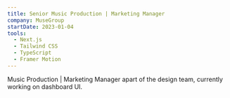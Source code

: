 ```yaml
---
title: Senior Music Production | Marketing Manager
company: MuseGroup
startDate: 2023-01-04
tools:
  - Next.js
  - Tailwind CSS
  - TypeScript
  - Framer Motion
---
```


Music Production | Marketing Manager apart of the design team, currently working on dashboard UI.
